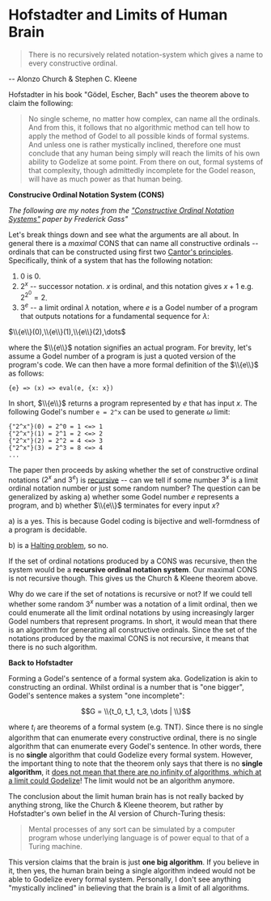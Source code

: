 # Hofstadter and Limits of Human Brain

> There is no recursively related notation-system which gives a name to every constructive ordinal.

-- Alonzo Church & Stephen C. Kleene

Hofstadter in his book "Gödel, Escher, Bach" uses the theorem above to claim the following:

> No single scheme, no matter how complex, can name all the ordinals. And from this, it follows that no algorithmic method can tell how to apply the method of Godel to all possible kinds of formal systems. And unless one is rather mystically inclined, therefore one must conclude that any human being simply will reach the limits of his own ability to Godelize at some point. From there on out, formal systems of that complexity, though admittedly incomplete for the Godel reason, will have as much power as that human being.

**Construcive Ordinal Notation System (CONS)**

_The following are my notes from the ["Constructive Ordinal Notation Systems"](https://www.jstor.org/stable/2689658) paper by Frederick Gass"_

Let's break things down and see what the arguments are all about. In general there is a _maximal_ CONS that can name all constructive ordinals -- ordinals that can be constructed using first two [Cantor's principles](https://math.stackexchange.com/questions/956779/an-easy-to-understand-definition-of-omega-1/972010#972010). Specifically, think of a system that has the following notation:

1. 0 is 0.
1. $2^{x}$ -- successor notation. $x$ is ordinal, and this notation gives $x + 1$ e.g. $2^{2^{0}} = 2$.
2. $3^{e}$ -- a limit ordinal $\lambda$ notation, where $e$ is a Godel number of a program that outputs notations for a fundamental sequence for $\lambda$:

$\\{e\\}(0),\\{e\\}(1),\\{e\\}(2),\dots$

where the $\\{e\\}$ notation signifies an actual program. For brevity, let's assume a Godel number of a program is just a quoted version of the program's code. We can then have a more formal definition of the $\\{e\\}$ as follows:

```
{e} => (x) => eval(e, {x: x})
```

In short, $\\{e\\}$ returns a program represented by $e$ that has input $x$. The following Godel's number `e = 2^x` can be used to generate $\omega$ limit:

```
{"2^x"}(0) = 2^0 = 1 <=> 1
{"2^x"}(1) = 2^1 = 2 <=> 2
{"2^x"}(2) = 2^2 = 4 <=> 3
{"2^x"}(3) = 2^3 = 8 <=> 4
...
```

The paper then proceeds by asking whether the set of constructive ordinal notations ($2^x$ and $3^e$) is [recursive](https://github.com/marti-1/notebooks/blob/master/math/on-recursive-set.md) -- can we tell if some number $3^{x}$ is a limit ordinal notation number or just some random number? The question can be generalized by asking a) whether some Godel number $e$ represents a program, and b) whether $\\{e\\}$ terminates for every input $x$?

a) is a yes. This is because Godel coding is bijective and well-formdness of a program is decidable.

b) is a [Halting problem](https://github.com/marti-1/notebooks/blob/master/math/on-halting-problem-proof.md), so no.

If the set of ordinal notations produced by a CONS was recursive, then the system would be a **recursive ordinal notation system**. Our maximal CONS is not recursive though. This gives us the Church & Kleene theorem above.

Why do we care if the set of notations is recursive or not? If we could tell whether some random $3^x$ number was a notation of a limit ordinal, then we could enumerate all the limit ordinal notations by using increasingly larger Godel numbers that represent programs. In short, it would mean that there is an algorithm for generating all constructive ordinals. Since the set of the notations produced by the maximal CONS is not recursive, it means that there is no such algorithm.

**Back to Hofstadter**

Forming a Godel's sentence of a formal system aka. Godelization is akin to constructing an ordinal. Whilst ordinal is a number that is "one bigger", Godel's sentence makes a system "one incomplete":

$$G = \\{t_0, t_1, t_3, \dots | \\}$$

where $t_i$ are theorems of a formal system (e.g. TNT). Since there is no single algorithm that can enumerate every constructive ordinal, there is no single algorithm that can enumerate every Godel's sentence. In other words, there is no **single** algorithm that could Godelize every formal system. However, the important thing to note that the theorem only says that there is no **single algorithm**, it [does not mean that there are no infinity of algorithms, which at a limit could Godelize](https://math.stackexchange.com/questions/4897209/does-undecidability-allow-infinite-number-of-algorithms-for-limited-ranges)! The limit would not be an algorithm anymore.

The conclusion about the limit human brain has is not really backed by anything strong, like the Church & Kleene theorem, but rather by Hofstadter's own belief in the AI version of Church-Turing thesis:

> Mental processes of any sort can be simulated by a computer program whose underlying language is of power equal to that of a Turing machine.

This version claims that the brain is just **one big algorithm**. If you believe in it, then yes, the human brain being a single algorithm indeed would not be able to Godelize every formal system. Personally, I don't see anything "mystically inclined" in believing that the brain is a limit of all algorithms.

